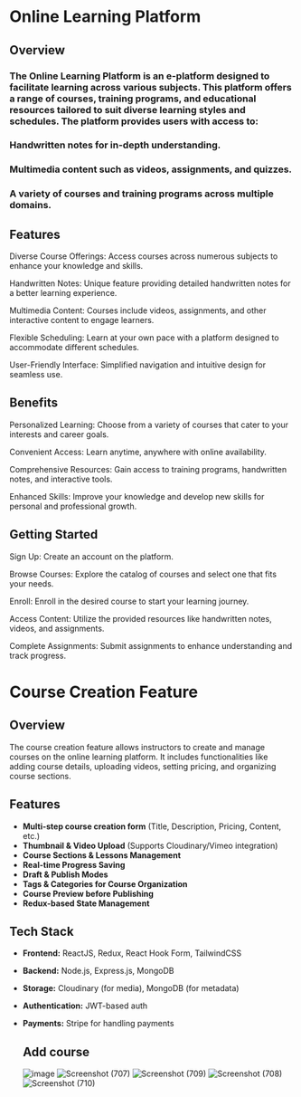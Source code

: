 # Online Learning Platform

## Overview

### The Online Learning Platform is an e-platform designed to facilitate learning across various subjects. This platform offers a range of courses, training programs, and educational resources tailored to suit diverse learning styles and schedules. The platform provides users with access to:

### Handwritten notes for in-depth understanding.

### Multimedia content such as videos, assignments, and quizzes.
### A variety of courses and training programs across multiple domains.

## Features

Diverse Course Offerings: Access courses across numerous subjects to enhance your knowledge and skills.

Handwritten Notes: Unique feature providing detailed handwritten notes for a better learning experience.

Multimedia Content: Courses include videos, assignments, and other interactive content to engage learners.

Flexible Scheduling: Learn at your own pace with a platform designed to accommodate different schedules.

User-Friendly Interface: Simplified navigation and intuitive design for seamless use.

## Benefits

Personalized Learning: Choose from a variety of courses that cater to your interests and career goals.

Convenient Access: Learn anytime, anywhere with online availability.

Comprehensive Resources: Gain access to training programs, handwritten notes, and interactive tools.

Enhanced Skills: Improve your knowledge and develop new skills for personal and professional growth.

## Getting Started

Sign Up: Create an account on the platform.

Browse Courses: Explore the catalog of courses and select one that fits your needs.

Enroll: Enroll in the desired course to start your learning journey.

Access Content: Utilize the provided resources like handwritten notes, videos, and assignments.

Complete Assignments: Submit assignments to enhance understanding and track progress.

# Course Creation Feature

## Overview
The course creation feature allows instructors to create and manage courses on the online learning platform. It includes functionalities like adding course details, uploading videos, setting pricing, and organizing course sections.

## Features
- **Multi-step course creation form** (Title, Description, Pricing, Content, etc.)
- **Thumbnail & Video Upload** (Supports Cloudinary/Vimeo integration)
- **Course Sections & Lessons Management**
- **Real-time Progress Saving**
- **Draft & Publish Modes**
- **Tags & Categories for Course Organization**
- **Course Preview before Publishing**
- **Redux-based State Management**

## Tech Stack
- **Frontend:** ReactJS, Redux, React Hook Form, TailwindCSS
- **Backend:** Node.js, Express.js, MongoDB
- **Storage:** Cloudinary (for media), MongoDB (for metadata)
- **Authentication:** JWT-based auth
- **Payments:** Stripe for handling payments

  ## Add course
  ![image](https://github.com/user-attachments/assets/75d1e4ca-480e-4a0d-89b3-48a310bc194d)
  ![Screenshot (707)](https://github.com/user-attachments/assets/0bd8877c-0bcb-4f2b-921e-a5297d6a79bb)
![Screenshot (709)](https://github.com/user-attachments/assets/2c971140-6a0f-484c-bdb8-d5c5df7f0b7c)
![Screenshot (708)](https://github.com/user-attachments/assets/327c0a06-4c4a-45b1-a9c5-17200a7a8a39)
![Screenshot (710)](https://github.com/user-attachments/assets/53951a23-fbc2-4ecd-8ac7-8a81f1668278)






